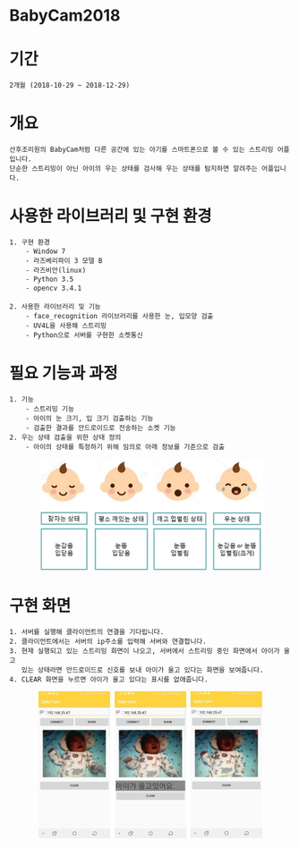 # BabyCam2018

# 기간
    2개월 (2018-10-29 ~ 2018-12-29)
    
    
    
# 개요
    산후조리원의 BabyCam처럼 다른 공간에 있는 아기를 스마트폰으로 볼 수 있는 스트리밍 어플입니다.
    단순한 스트리밍이 아닌 아이의 우는 상태를 검사해 우는 상태를 탐지하면 알려주는 어플입니다.
    
    
    
# 사용한 라이브러리 및 구현 환경
    1. 구현 환경
        - Window 7
        - 라즈베리파이 3 모델 B
        - 라즈비안(linux)
        - Python 3.5
        - opencv 3.4.1
        
    2. 사용한 라이브러리 및 기능
        - face_recognition 라이브러리를 사용한 눈, 입모양 검출
        - UV4L을 사용해 스트리밍
        - Python으로 서버를 구현한 소켓통신



# 필요 기능과 과정
    1. 기능
        - 스트리밍 기능
        - 아이의 눈 크기, 입 크기 검출하는 기능
        - 검출한 결과를 안드로이드로 전송하는 소켓 기능
    2. 우는 상태 검출을 위한 상태 정의
        - 아이의 상태를 특정하기 위해 임의로 아래 정보를 기준으로 검출
<div align="center">
    <img src="./image/babycam_preview_1.jpg", width="400">
</div>



# 구현 화면
    1. 서버를 실행해 클라이언트의 연결을 기다립니다.
    2. 클라이언트에서는 서버의 ip주소를 입력해 서버와 연결합니다.
    3. 현재 실행되고 있는 스트리밍 화면이 나오고, 서버에서 스트리밍 중인 화면에서 아이가 울고
       있는 상태라면 안드로이드로 신호를 보내 아이가 울고 있다는 화면을 보여줍니다.
    4. CLEAR 화면을 누르면 아이가 울고 있다는 표시를 없애줍니다. 
<div align="center">
    <img src="./image/babycam_preview_2.jpg", width="400">
</div>
